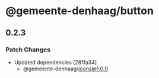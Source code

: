 # @gemeente-denhaag/button

## 0.2.3

### Patch Changes

- Updated dependencies [281fa34]
  - @gemeente-denhaag/icons@1.0.0
